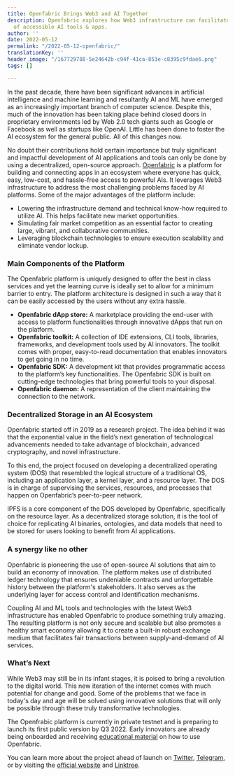 ```yaml
---
title: Openfabric Brings Web3 and AI Together
description: Openfabric explores how Web3 infrastructure can facilitate the development
  of accessible AI tools & apps.
author: ''
date: 2022-05-12
permalink: "/2022-05-12-openfabric/"
translationKey: ''
header_image: "/167729788-5e24642b-c94f-41ca-853e-c8395c9fdae6.png"
tags: []

---
```

In the past decade, there have been significant advances in artificial intelligence and machine learning and resultantly AI and ML have emerged as an increasingly important branch of computer science. Despite this, much of the innovation has been taking place behind closed doors in proprietary environments led by Web 2.0 tech giants such as Google or Facebook as well as startups like OpenAI. Little has been done to foster the AI ecosystem for the general public. All of this changes now.

No doubt their contributions hold certain importance but truly significant and impactful development of AI applications and tools can only be done by using a decentralized, open-source approach. [Openfabric](https://openfabric.ai/) is a platform for building and connecting apps in an ecosystem where everyone has quick, easy, low-cost, and hassle-free access to powerful AIs. It leverages Web3 infrastructure to address the most challenging problems faced by AI platforms. Some of the major advantages of the platform include:

* Lowering the infrastructure demand and technical know-how required to utilize AI. This helps facilitate new market opportunities. 
* Simulating fair market competition as an essential factor to creating large, vibrant, and collaborative communities. 
* Leveraging blockchain technologies to ensure execution scalability and eliminate vendor lockup.

### Main Components of the Platform

The Openfabric platform is uniquely designed to offer the best in class services and yet the learning curve is ideally set to allow for a minimum barrier to entry. The platform architecture is designed in such a way that it can be easily accessed by the users without any extra hassle.

* **Openfabric dApp store:** A marketplace providing the end-user with access to platform functionalities through innovative dApps that run on the platform.
* **Openfabric toolkit:** A collection of IDE extensions, CLI tools, libraries, frameworks, and development tools used by AI innovators. The toolkit comes with proper, easy-to-read documentation that enables innovators to get going in no time. 
* **Openfabric SDK:** A development kit that provides programmatic access to the platform’s key functionalities. The Openfabric SDK is built on cutting-edge technologies that bring powerful tools to your disposal. 
* **Openfabric daemon:** A representation of the client maintaining the connection to the network.

### Decentralized Storage in an AI Ecosystem

Openfabric started off in 2019 as a research project. The idea behind it was that the exponential value in the field’s next generation of technological advancements needed to take advantage of blockchain, advanced cryptography, and novel infrastructure.

To this end, the project focused on developing a decentralized operating system (DOS) that resembled the logical structure of a traditional OS, including an application layer, a kernel layer, and a resource layer. The DOS is in charge of supervising the services, resources, and processes that happen on Openfabric’s peer-to-peer network.

IPFS is a core component of the DOS developed by Openfabric, specifically on the resource layer. As a decentralized storage solution, it is the tool of choice for replicating AI binaries, ontologies, and data models that need to be stored for users looking to benefit from AI applications.

### A synergy like no other

Openfabric is pioneering the use of open-source AI solutions that aim to build an economy of innovation. The platform makes use of distributed ledger technology that ensures undeniable contracts and unforgettable history between the platform's stakeholders. It also serves as the underlying layer for access control and identification mechanisms.

Coupling AI and ML tools and technologies with the latest Web3 infrastructure has enabled Openfabric to produce something truly amazing. The resulting platform is not only secure and scalable but also promotes a healthy smart economy allowing it to create a built-in robust exchange medium that facilitates fair transactions between supply-and-demand of AI services.

### What’s Next

While Web3 may still be in its infant stages, it is poised to bring a revolution to the digital world. This new iteration of the internet comes with much potential for change and good. Some of the problems that we face in today's day and age will be solved using innovative solutions that will only be possible through these truly transformative technologies.

The Openfrabic platform is currently in private testnet and is preparing to launch its first public version by Q3 2022. Early innovators are already being onboarded and receiving [educational material](https://www.youtube.com/watch?v=ejQZual8zBI) on how to use Openfabric.

You can learn more about the project ahead of launch on [Twitter](https://twitter.com/openfabricai), [Telegram](https://t.me/OpenFabricAI), or by visiting the [official website](https://openfabric.ai/) and [Linktree](https://linktr.ee/openfabricai).